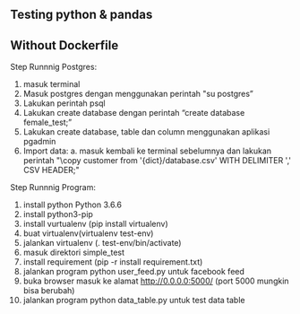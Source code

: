 ## Testing python & pandas
## Without Dockerfile

Step Runnnig Postgres:
1. masuk terminal
2. Masuk postgres dengan menggunakan perintah "su postgres”
3. Lakukan perintah psql
3. Lakukan create database dengan perintah “create database female_test;”
4. Lakukan create database, table dan column menggunakan aplikasi pgadmin
5. Import data:
    a. masuk kembali ke terminal sebelumnya dan lakukan perintah "\copy customer from '{dict}/database.csv' WITH DELIMITER ',' CSV HEADER;"

Step Runnnig Program:
1. install python Python 3.6.6
2. install python3-pip
3. install vurtualenv (pip install virtualenv)
4. buat virtualenv(virtualenv test-env)
5. jalankan virtualenv (. test-env/bin/activate)
6. masuk direktori simple_test
7. install requirement (pip -r install requirement.txt)
8. jalankan program python user_feed.py untuk facebook feed
9. buka browser masuk ke alamat http://0.0.0.0:5000/ (port 5000 mungkin bisa berubah)
10. jalankan program python data_table.py untuk test data table
